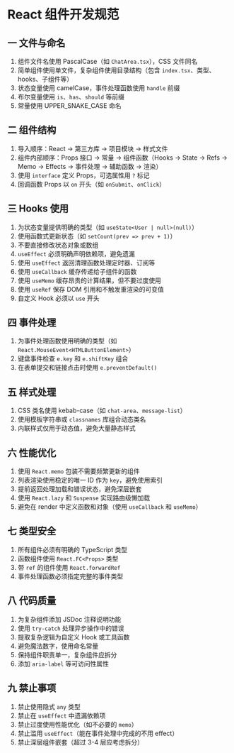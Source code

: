 # React 组件开发规范

## 一 文件与命名

1. 组件文件名使用 PascalCase（如 `ChatArea.tsx`），CSS 文件同名
2. 简单组件使用单文件，复杂组件使用目录结构（包含 `index.tsx`、类型、hooks、子组件等）
3. 状态变量使用 camelCase，事件处理函数使用 `handle` 前缀
4. 布尔变量使用 `is`、`has`、`should` 等前缀
5. 常量使用 UPPER_SNAKE_CASE 命名

## 二 组件结构

1. 导入顺序：React → 第三方库 → 项目模块 → 样式文件 
2. 组件内部顺序：Props 接口 → 常量 → 组件函数（Hooks → State → Refs → Memo → Effects → 事件处理 → 辅助函数 → 渲染） 
3. 使用 `interface` 定义 Props，可选属性用 `?` 标记 
4. 回调函数 Props 以 `on` 开头（如 `onSubmit`、`onClick`）

## 三 Hooks 使用

1. 为状态变量提供明确的类型（如 `useState<User | null>(null)`） 
2. 使用函数式更新状态（如 `setCount(prev => prev + 1)`） 
3. 不要直接修改状态对象或数组
4. `useEffect` 必须明确声明依赖项，避免遗漏 
5. 使用 `useEffect` 返回清理函数处理定时器、订阅等 
6. 使用 `useCallback` 缓存传递给子组件的函数 
7. 使用 `useMemo` 缓存昂贵的计算结果，但不要过度使用 
8. 使用 `useRef` 保存 DOM 引用和不触发重渲染的可变值 
9. 自定义 Hook 必须以 `use` 开头

## 四 事件处理

1. 为事件处理函数使用明确的类型（如 `React.MouseEvent<HTMLButtonElement>`） 
2. 键盘事件检查 `e.key` 和 `e.shiftKey` 组合 
3. 在表单提交和链接点击时使用 `e.preventDefault()`

## 五 样式处理

1. CSS 类名使用 kebab-case（如 `chat-area`、`message-list`） 
2. 使用模板字符串或 `classnames` 库组合动态类名 
3. 内联样式仅用于动态值，避免大量静态样式

## 六 性能优化

1. 使用 `React.memo` 包装不需要频繁更新的组件 
2. 列表渲染使用稳定的唯一 ID 作为 `key`，避免使用索引 
3. 提前返回处理加载和错误状态，避免深层嵌套 
4. 使用 `React.lazy` 和 `Suspense` 实现路由级懒加载 
5. 避免在 render 中定义函数和对象（使用 `useCallback` 和 `useMemo`）

## 七 类型安全

1. 所有组件必须有明确的 TypeScript 类型 
2. 函数组件使用 `React.FC<Props>` 类型 
3. 带 `ref` 的组件使用 `React.forwardRef`
4. 事件处理函数必须指定完整的事件类型

## 八 代码质量

1. 为复杂组件添加 JSDoc 注释说明功能 
2. 使用 `try-catch` 处理异步操作中的错误 
3. 提取复杂逻辑为自定义 Hook 或工具函数 
4. 避免魔法数字，使用命名常量 
5. 保持组件职责单一，复杂组件应拆分 
6. 添加 `aria-label` 等可访问性属性

## 九 禁止事项

1. 禁止使用隐式 `any` 类型
2. 禁止在 `useEffect` 中遗漏依赖项 
3. 禁止过度使用性能优化（如不必要的 `memo`） 
4. 禁止滥用 `useEffect`（能在事件处理中完成的不用 effect） 
5. 禁止深层组件嵌套（超过 3-4 层应考虑拆分）

